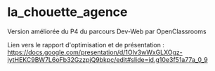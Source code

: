 # la_chouette_agence
Version améliorée du P4 du parcours Dev-Web par OpenClassrooms

Lien vers le rapport d'optimisation et de présentation : https://docs.google.com/presentation/d/1Olv3wWxGLXOgz-iytHEKC9BW7L6oFb32GzzpjQ9bkpc/edit#slide=id.g10e3f51a77a_0_9
